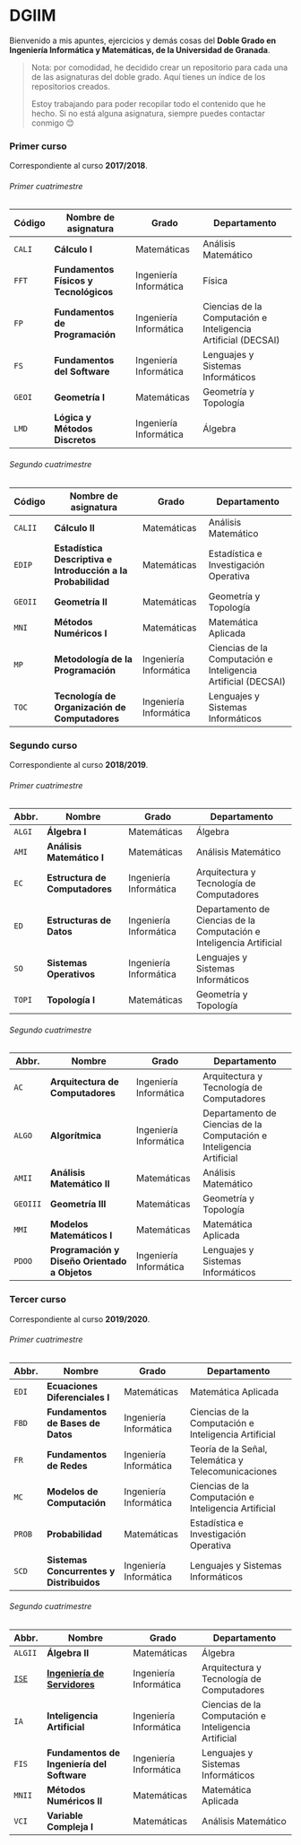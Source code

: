 # DGIIM
Bienvenido a mis apuntes, ejercicios y demás cosas del **Doble Grado en Ingeniería Informática y Matemáticas, de la Universidad de Granada**.

> Nota: por comodidad, he decidido crear un repositorio para cada una de las asignaturas del doble grado. Aquí tienes un índice de los repositorios creados.
>
> Estoy trabajando para poder recopilar todo el contenido que he hecho. Si no está alguna asignatura, siempre puedes contactar conmigo 😊

### Primer curso

Correspondiente al curso **2017/2018**.

###### Primer cuatrimestre

| Código | Nombre de asignatura                   | Grado                  | Departamento                                                 |
| ------ | -------------------------------------- | ---------------------- | ------------------------------------------------------------ |
| `CALI` | **Cálculo I**                          | Matemáticas            | Análisis Matemático                                          |
| `FFT`  | **Fundamentos Físicos y Tecnológicos** | Ingeniería Informática | Física                                                       |
| `FP`   | **Fundamentos de Programación**        | Ingeniería Informática | Ciencias de la Computación e Inteligencia Artificial (DECSAI) |
| `FS`   | **Fundamentos del Software**           | Ingeniería Informática | Lenguajes y Sistemas Informáticos                            |
| `GEOI` | **Geometría I**                        | Matemáticas            | Geometría y Topología                                        |
| `LMD`  | **Lógica y Métodos Discretos**         | Ingeniería Informática | Álgebra                                                      |

###### Segundo cuatrimestre

| Código         | Nombre de asignatura               | Grado               | Departamento |
| -------------- | ---------------------------------- | ---------------------- | -------------- |
| `CALII` | **Cálculo II**                      | Matemáticas            | Análisis Matemático |
| `EDIP` | **Estadística Descriptiva e Introducción a la Probabilidad**       | Matemáticas | Estadística e Investigación Operativa |
| `GEOII` | **Geometría II**                    | Matemáticas            | Geometría y Topología |
| `MNI` | **Métodos Numéricos I**    | Matemáticas | Matemática Aplicada |
| `MP` | **Metodología de la Programación** | Ingeniería Informática | Ciencias de la Computación e Inteligencia Artificial (DECSAI) |
| `TOC` | **Tecnología de Organización de Computadores**     | Ingeniería Informática | Lenguajes y Sistemas Informáticos |

### Segundo curso

Correspondiente al curso **2018/2019**.

###### Primer cuatrimestre

| Abbr.  | Nombre                         | Grado                  | Departamento                                                 |
| ------ | ------------------------------ | ---------------------- | ------------------------------------------------------------ |
| `ALGI` | **Álgebra I**                  | Matemáticas            | Álgebra                                                      |
| `AMI`  | **Análisis Matemático I**      | Matemáticas            | Análisis Matemático                                          |
| `EC`   | **Estructura de Computadores** | Ingeniería Informática | Arquitectura y Tecnología de Computadores                    |
| `ED`   | **Estructuras de Datos**       | Ingeniería Informática | Departamento de Ciencias de la Computación e Inteligencia Artificial |
| `SO`   | **Sistemas Operativos**        | Ingeniería Informática | Lenguajes y Sistemas Informáticos                            |
| `TOPI` | **Topología I**                | Matemáticas            | Geometría y Topología                                        |

###### Segundo cuatrimestre

| Abbr.    | Nombre                                        | Grado                  | Departamento                                                 |
| -------- | --------------------------------------------- | ---------------------- | ------------------------------------------------------------ |
| `AC`     | **Arquitectura de Computadores**              | Ingeniería Informática | Arquitectura y Tecnología de Computadores                    |
| `ALGO`   | **Algorítmica**                               | Ingeniería Informática | Departamento de Ciencias de la Computación e Inteligencia Artificial |
| `AMII`   | **Análisis Matemático II**                    | Matemáticas            | Análisis Matemático                                          |
| `GEOIII` | **Geometría III**                             | Matemáticas            | Geometría y Topología                                        |
| `MMI`    | **Modelos Matemáticos I**                     | Matemáticas            | Matemática Aplicada                                          |
| `PDOO`   | **Programación y Diseño Orientado a Objetos** | Ingeniería Informática | Lenguajes y Sistemas Informáticos                            |

### Tercer curso

Correspondiente al curso **2019/2020**.

###### Primer cuatrimestre

| Abbr.  | Nombre                                    | Grado                  | Departamento                                                 |
| ------ | ----------------------------------------- | ---------------------- | ------------------------------------------------------------ |
| `EDI` | **Ecuaciones Diferenciales I** | Matemáticas | Matemática Aplicada |
| `FBD` | **Fundamentos de Bases de Datos** | Ingeniería Informática | Ciencias de la Computación e Inteligencia Artificial |
| `FR` | **Fundamentos de Redes** | Ingeniería Informática | Teoría de la Señal, Telemática y Telecomunicaciones |
| `MC` | **Modelos de Computación** | Ingeniería Informática | Ciencias de la Computación e Inteligencia Artificial |
| `PROB` | **Probabilidad** | Matemáticas | Estadística e Investigación Operativa |
| `SCD` | **Sistemas Concurrentes y Distribuidos** | Ingeniería Informática | Lenguajes y Sistemas Informáticos |

###### Segundo cuatrimestre

| Abbr.                                        | Nombre                                                       | Grado                  | Departamento                                         |
| -------------------------------------------- | ------------------------------------------------------------ | ---------------------- | ---------------------------------------------------- |
| `ALGII`                                      | **Álgebra II**                                               | Matemáticas            | Álgebra                                              |
| [`ISE`](https://github.com/mianfg/DGIIM-ISE) | [**Ingeniería de Servidores**](https://github.com/mianfg/DGIIM-ISE) | Ingeniería Informática | Arquitectura y Tecnología de Computadores            |
| `IA`                                         | **Inteligencia Artificial**                                  | Ingeniería Informática | Ciencias de la Computación e Inteligencia Artificial |
| `FIS`                                        | **Fundamentos de Ingeniería del Software**                   | Ingeniería Informática | Lenguajes y Sistemas Informáticos                    |
| `MNII`                                       | **Métodos Numéricos II**                                     | Matemáticas            | Matemática Aplicada                                  |
| `VCI`                                        | **Variable Compleja I**                                      | Matemáticas            | Análisis Matemático                                  |

